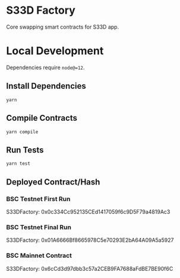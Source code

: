 # S33D Factory

Core swapping smart contracts for S33D app. 

# Local Development

Dependencies require `node@=12`.

## Install Dependencies

`yarn`

## Compile Contracts

`yarn compile`

## Run Tests

`yarn test`

## Deployed Contract/Hash


### BSC Testnet First Run
S33DFactory: 0x0c334Cc952135CEd1417059f6c9D5F79a4819Ac3

### BSC Testnet Final Run
S33DFactory: 0x01A6666Bf8665978C5e70293E2bA64A09A5a5927

### BSC Mainnet Contract
S33DFactory: 0x6cCd3d97dbb3c57a2CEB9FA7688aFdBE7BE90f6C